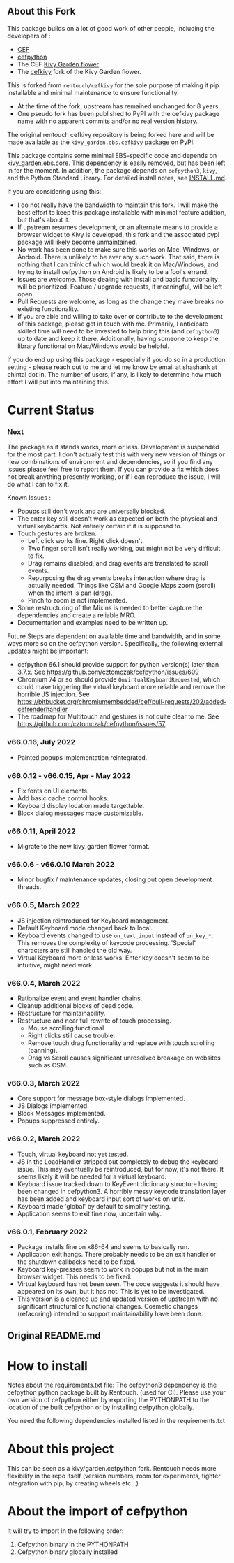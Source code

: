 
About this Fork
---------------

This package builds on a lot of good work of other people, including the 
developers of :
  - [CEF](https://bitbucket.org/chromiumembedded/cef/src/master/)
  - [cefpython](https://github.com/cztomczak/cefpython)
  - The CEF [Kivy Garden flower](https://github.com/kivy-garden/garden.cefpython)
  - The [cefkivy](https://github.com/rentouch/cefkivy) fork of the Kivy Garden flower.

This is forked from `rentouch/cefkivy` for the sole purpose of making it pip 
installable and minimal maintenance to ensure functionality. 

  - At the time of the fork, upstream has remained unchanged 
  for 8 years. 
  - One pseudo fork has been published to PyPI with the cefkivy 
  package name with no apparent commits and/or no real version history.

The original rentouch cefkivy repository is being forked here 
and will be made available as the `kivy_garden.ebs.cefkivy` package 
on PyPI. 

This package contains some minimal EBS-specific code and depends on 
[kivy_garden.ebs.core](https://github.com/ebs-universe/kivy_garden.ebs.core). 
This dependency is easily removed, but has been left in for the moment. 
In addition, the package depends on `cefpython3`, `kivy`, and the Python 
Standard Library. For detailed install notes, see [INSTALL.md](INSTALL.md).

If you are considering using this: 

  - I do not really have the bandwidth to maintain this fork. I will 
  make the best effort to keep this package installable with minimal 
  feature addition, but that's about it.
  - If upstream resumes development, or an alternate means to provide a 
  browser widget to Kivy is developed, this fork and the associated pypi 
  package will likely become unmaintained.
  - No work has been done to make sure this works on Mac, Windows, or Android. 
  There is unlikely to be ever any such work. That said, there is nothing that 
  I can think of which would break it on Mac/Windows, and trying to install 
  cefpython on Android is likely to be a fool's errand.
  - Issues are welcome. Those dealing with install and basic functionality 
  will be prioritized. Feature / upgrade requests, if meaningful, will be 
  left open.
  - Pull Requests are welcome, as long as the change they make breaks no 
  existing functionality.
  - If you are able and willing to take over or contribute to the development 
  of this package, please get in touch with me. Primarily, I anticipate 
  skilled time will need to be invested to help bring this (and `cefpython3`) 
  up to date and keep it there. Additionally, having someone to keep the 
  library functional on Mac/Windows would be helpful.

If you do end up using this package - especially if you do so in a 
production setting - please reach out to me and let me know by email at 
shashank at chintal dot in. The number of users, if any, is likely to 
determine how much effort I will put into maintaining this.


Current Status
==============

### Next

The package as it stands works, more or less. Development is suspended for the most part. 
I don't actually test this with very new version of things or new combinations of 
environment and dependencies, so if you find any issues please feel free to report them.
If you can provide a fix which does not break anything presently working, or if I can 
reproduce the issue, I will do what I can to fix it. 

Known Issues : 

  - Popups still don't work and are universally blocked. 
  - The enter key still doesn't work as expected on both the physical and virtual keyboards. 
  Not entirely certain if it is supposed to.
  - Touch gestures are broken. 
     - Left click works fine. Right click doesn't. 
     - Two finger scroll isn't really working, but might not be very 
     difficult to fix.
     - Drag remains disabled, and drag events are translated to scroll events.
     - Repurposing the drag events breaks interaction where drag is actually 
     needed. Things like OSM and Google Maps zoom (scroll) when the intent is 
     pan (drag).
     - Pinch to zoom is not implemented. 
  - Some restructuring of the Mixins is needed to better capture the dependencies and 
  create a reliable MRO. 
  - Documentation and examples need to be written up.

Future Steps are dependent on available time and bandwidth, and in some ways more so
on the cefpython version. Specifically, the following external updates might be important: 

  - cefpython 66.1 should provide support for python version(s) later than 3.7.x. See 
  https://github.com/cztomczak/cefpython/issues/609
  - Chromium 74 or so should provide `OnVirtualKeyboardRequested`, which could make
  triggering the virtual keyboard more reliable and remove the horrible JS injection.
  See https://bitbucket.org/chromiumembedded/cef/pull-requests/202/added-cefrenderhandler
  - The roadmap for Multitouch and gestures is not quite clear to me. 
  See https://github.com/cztomczak/cefpython/issues/57

### v66.0.16, July 2022
  
  - Painted popups implementation reintegrated. 

### v66.0.12 - v66.0.15, Apr - May 2022
  
  - Fix fonts on UI elements. 
  - Add basic cache control hooks.
  - Keyboard display location made targettable.
  - Block dialog messages made customizable.

### v66.0.11, April 2022

  - Migrate to the new kivy_garden flower format. 

### v66.0.6 - v66.0.10 March 2022

  - Minor bugfix / maintenance updates, closing out open development threads.

### v66.0.5, March 2022

  - JS injection reintroduced for Keyboard management.
  - Default Keyboard mode changed back to local.
  - Keyboard events changed to use `on_text_input` instead of `on_key_*`. This 
    removes the complexity of keycode processing. 'Special' characters are 
    still handled the old way.
  - Virtual Keyboard more or less works. Enter key doesn't seem to be 
    intuitive, might need work.

### v66.0.4, March 2022

  - Rationalize event and event handler chains. 
  - Cleanup additional blocks of dead code.
  - Restructure for maintainability.
  - Restructure and near full rewrite of touch processing.
    - Mouse scrolling functional
    - Right clicks still cause trouble.
    - Remove touch drag functionality and replace with touch scrolling (panning).
    - Drag vs Scroll causes significant unresolved breakage on websites such as OSM.

### v66.0.3, March 2022

  - Core support for message box-style dialogs implemented.
  - JS Dialogs implemented.
  - Block Messages implemented.
  - Popups suppressed entirely.

### v66.0.2, March 2022

  - Touch, virtual keyboard not yet tested.
  - JS in the LoadHandler stripped out completely to debug the keyboard 
    issue. This may eventually be reintroduced, but for now, it's not there. It
    seems likely it will be needed for a virtual keyboard.
  - Keyboard issue tracked down to KeyEvent dictionary structure having been 
    changed in cefpython3. A horribly messy keycode translation layer has 
    been added and keyboard input sort of works on unix.  
  - Keyboard made 'global' by default to simplify testing.
  - Application seems to exit fine now, uncertain why.

### v66.0.1, February 2022

  - Package installs fine on x86-64 and seems to basically run.
  - Application exit hangs. There probably needs to be an exit handler 
   or the shutdown callbacks need to be fixed.
  - Keyboard key-presses seem to work in popups but not in the main 
   browser widget. This needs to be fixed.
  - Virtual keyboard has not been seen. The code suggests it should have 
   appeared on its own, but it has not. This is yet to be investigated.
  - This version is a cleaned up and updated version of upstream with 
   no significant structural or functional changes. Cosmetic changes
   (refacoring) intended to support maintainability have been done. 

Original README.md 
------------------


How to install
==============
Notes about the requirements.txt file:
The cefpython3 dependency is the cefpython python package built by Rentouch.
(used for CI). Please use your own version of cefpython either by
exporting the PYTHONPATH to the location of the built cefpython or by installing
cefpython globally.

You need the following dependencies installed listed in the requirements.txt


About this project
==================
This can be seen as a kivy/garden.cefpython fork. Rentouch needs more
flexibility in the repo itself (version numbers, room for experiments,
tighter integration with pip, by creating wheels etc...)


About the import of cefpython
=============================
It will try to import in the following order:
1. Cefpython binary in the PYTHONPATH
2. Cefpython binary globally installed
